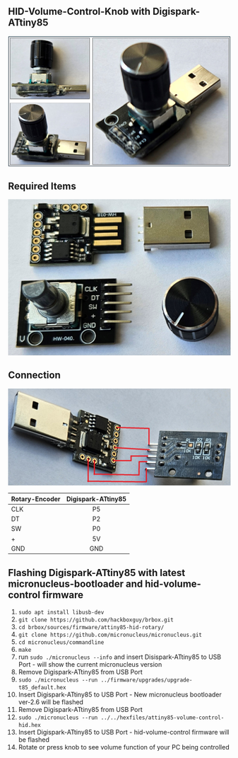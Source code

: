 ## HID-Volume-Control-Knob with Digispark-ATtiny85
![Volume Control Knob.](/sources/firmware/attiny85-hid-rotary/images/volume-control-knob.jpg "Volume Control Knob.")

## Required Items
![Required Items.](/sources/firmware/attiny85-hid-rotary/images/required-items.jpg "Required Items.")

## Connection
![Connection Diagram.](/sources/firmware/attiny85-hid-rotary/images/connection-diagram.jpg "Connection Diagram.")

| Rotary-Encoder| Digispark-ATtiny85 |
| ------------- |:------------------:|
| CLK           | P5                 |
| DT            | P2                 |
| SW            | P0                 |
| +             | 5V                 |
| GND           | GND                |

## Flashing Digispark-ATtiny85 with latest micronucleus-bootloader and hid-volume-control firmware
1. `sudo apt install libusb-dev`
2. `git clone https://github.com/hackboxguy/brbox.git`
3. `cd brbox/sources/firmware/attiny85-hid-rotary/`
4. `git clone https://github.com/micronucleus/micronucleus.git`
5. `cd micronucleus/commandline`
6. `make`
7. run `sudo ./micronucleus --info` and insert Disispark-ATtiny85 to USB Port - will show the current micronucleus version
8. Remove Digispark-ATtiny85 from USB Port
9. `sudo ./micronucleus --run ../firmware/upgrades/upgrade-t85_default.hex`
10. Insert Digispark-ATtiny85 to USB Port - New micronucleus bootloader ver-2.6 will be flashed
11. Remove Digispark-ATtiny85 from USB Port
12. `sudo ./micronucleus --run ../../hexfiles/attiny85-volume-control-hid.hex`
13. Insert Digispark-ATtiny85 to USB Port - hid-volume-control firmware will be flashed
14. Rotate or press knob to see volume function of your PC being controlled

